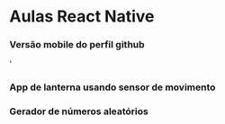 # Aulas React Native

### Versão mobile do perfil github
'
### App de lanterna usando sensor de movimento

### Gerador de números aleatórios




